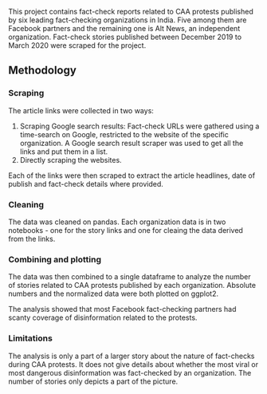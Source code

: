 This project contains fact-check reports related to CAA protests published by six leading fact-checking organizations in India.
Five among them are Facebook partners and the remaining one is Alt News, an independent organization. 
Fact-check stories published between December 2019 to March 2020 were scraped for the project. 

## Methodology

### Scraping

The article links were collected in two ways:

1. Scraping Google search results: Fact-check URLs were gathered using a time-search on Google, restricted to the website of the specific organization.
A Google search result scraper was used to get all the links and put them in a list. 
2. Directly scraping the websites.

Each of the links were then scraped to extract the article headlines, date of publish and fact-check details where provided. 

### Cleaning

The data was cleaned on pandas. 
Each organization data is in two notebooks - one for the story links and one for cleaing the data derived from the links. 

### Combining and plotting

The data was then combined to a single dataframe to analyze the number of stories related to CAA protests published by each organization.
Absolute numbers and the normalized data were both plotted on ggplot2. 

The analysis showed that most Facebook fact-checking partners had scanty coverage of disinformation related to the protests. 

### Limitations

The analysis is only a part of a larger story about the nature of fact-checks during CAA protests. It does not give details about whether the most
viral or most dangerous disinformation was fact-checked by an organization. The number of stories only depicts a part of the picture.




